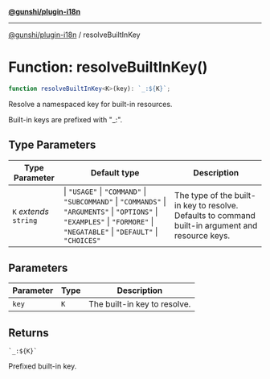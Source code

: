 [**@gunshi/plugin-i18n**](../index.md)

***

[@gunshi/plugin-i18n](../index.md) / resolveBuiltInKey

# Function: resolveBuiltInKey()

```ts
function resolveBuiltInKey<K>(key): `_:${K}`;
```

Resolve a namespaced key for built-in resources.

Built-in keys are prefixed with "_:".

## Type Parameters

| Type Parameter | Default type | Description |
| ------ | ------ | ------ |
| `K` *extends* `string` | \| `"USAGE"` \| `"COMMAND"` \| `"SUBCOMMAND"` \| `"COMMANDS"` \| `"ARGUMENTS"` \| `"OPTIONS"` \| `"EXAMPLES"` \| `"FORMORE"` \| `"NEGATABLE"` \| `"DEFAULT"` \| `"CHOICES"` | The type of the built-in key to resolve. Defaults to command built-in argument and resource keys. |

## Parameters

| Parameter | Type | Description |
| ------ | ------ | ------ |
| `key` | `K` | The built-in key to resolve. |

## Returns

`` `_:${K}` ``

Prefixed built-in key.
